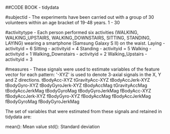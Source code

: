 ##CODE BOOK - tidydata

#subjectid - The experiments have been carried out with a group of 30 volunteers within an age bracket of 19-48 years.
  1 - 30 
 
#activitytype - Each person performed six activities (WALKING, WALKING_UPSTAIRS, WALKING_DOWNSTAIRS, SITTING, STANDING, LAYING) wearing a smartphone (Samsung Galaxy S II) on the waist.
  Laying - activityid = 6
  Sitting - activityid = 4
  Standing - activityid = 5
  Walking - activityid = 1
  Walking_Downstairs - activityid = 2
  Walking_Upstairs - activityid = 3 

#measures - These signals were used to estimate variables of the feature vector for each pattern: '-XYZ' is used to denote 3-axial signals in the X, Y and Z directions.
  tBodyAcc-XYZ
  tGravityAcc-XYZ
  tBodyAccJerk-XYZ
  tBodyGyro-XYZ
  tBodyGyroJerk-XYZ
  tBodyAccMag
  tGravityAccMag
  tBodyAccJerkMag
  tBodyGyroMag
  tBodyGyroJerkMag
  fBodyAcc-XYZ
  fBodyAccJerk-XYZ
  fBodyGyro-XYZ
  fBodyAccMag
  fBodyAccJerkMag
  fBodyGyroMag
  fBodyGyroJerkMag
  
  The set of variables that were estimated from these signals and retained in tidydata are: 
  
  mean(): Mean value
  std(): Standard deviation
